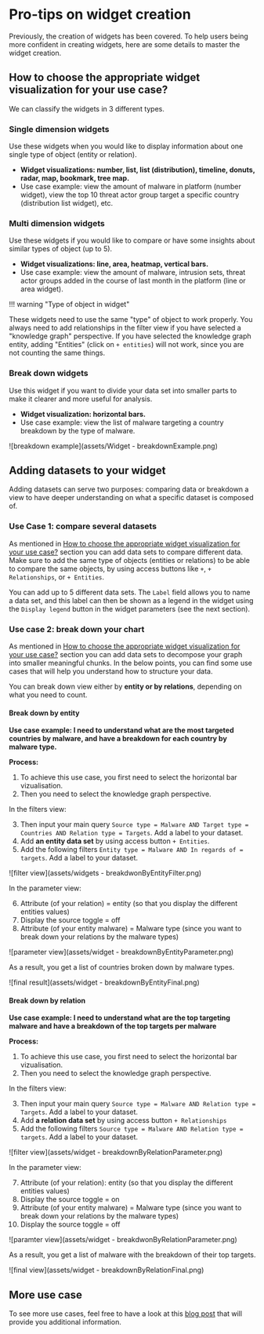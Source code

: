 # Pro-tips on widget creation

Previously, the creation of widgets has been covered. To help users being more confident in creating widgets, here are some details to master the widget creation.

<a id="howto-section"></a>
## How to choose the appropriate widget visualization for your use case?

We can classify the widgets in 3 different types.

### Single dimension widgets

Use these widgets when you would like to display information about one single type of object (entity or relation).

- **Widget visualizations: number, list, list (distribution), timeline, donuts, radar, map, bookmark, tree map.**
- Use case example: view the amount of malware in platform (number widget), view the top 10 threat actor group target a specific country (distribution list widget), etc.

### Multi dimension widgets

Use these widgets if you would like to compare or have some insights about similar types of object (up to 5).

- **Widget visualizations: line, area, heatmap, vertical bars.**
- Use case example: view the amount of malware, intrusion sets, threat actor groups added in the course of last month in the platform (line or area widget).

!!! warning "Type of object in widget"

  These widgets need to use the same "type" of object to work properly. You always need to add relationships in the filter view if you have selected a "knowledge graph" perspective. If you have selected the knowledge graph entity, adding "Entities" (click on `+ entities`) will not work, since you are not counting the same things.

### Break down widgets

Use this widget if you want to divide your data set into smaller parts to make it clearer and more useful for analysis.

- **Widget visualization: horizontal bars.**
- Use case example: view the list of malware targeting a country breakdown by the type of malware.

![breakdown example](assets/Widget - breakdownExample.png)

## Adding datasets to your widget

Adding datasets can serve two purposes: comparing data or breakdown a view to have deeper understanding on what a specific dataset is composed of. 

### Use Case 1: compare several datasets

As mentioned in [How to choose the appropriate widget visualization for your use case?](tips_widget_creation.md#howto-section) section you can add data sets to compare different data. Make sure to add the same type of objects (entities or relations) to be able to compare the same objects, by using access buttons like `+`, `+ Relationships`, or `+ Entities`.

You can add up to 5 different data sets.  The `Label` field allows you to name a data set, and this label can then be shown as a legend in the widget using the `Display legend` button in the widget parameters (see the next section).

### Use case 2: break down your chart

As mentioned in [How to choose the appropriate widget visualization for your use case?](tips_widget_creation.md#howto-section) section you can add data sets to decompose your graph into smaller meaningful chunks. In the below points, you can find some use cases that will help you understand how to structure your data.

You can break down view either by **entity or by relations**, depending on what you need to count.

#### Break down by entity

**Use case example: I need to understand what are the most targeted countries by malware, and have a breakdown for each country by malware type.**

**Process:**

1. To achieve this use case, you first need to select the horizontal bar vizualisation.
2. Then you need to select the knowledge graph perspective.

In the filters view:

3. Then input your main query `Source type = Malware AND Target type = Countries AND Relation type = Targets`. Add a label to your dataset. 
4. Add **an entity data set** by using access button `+ Entities`.
5. Add the following filters `Entity type = Malware AND In regards of = targets`. Add a label to your dataset.

![filter view](assets/widgets - breakdwonByEntityFilter.png)

In the parameter view:

6. Attribute (of your relation) = entity (so that you display the different entities values)
7. Display the source toggle = off
8. Attribute (of your entity malware) = Malware type (since you want to break down your relations by the malware types)

![parameter view](assets/widget - breakdownByEntityParameter.png)

As a result, you get a list of countries broken down by malware types.

![final result](assets/widget - breakdownByEntityFinal.png)

#### Break down by relation

**Use case example: I need to understand what are the top targeting malware and have a breakdown of the top targets per malware**

**Process:**

1. To achieve this use case, you first need to select the horizontal bar vizualisation.
2. Then you need to select the knowledge graph perspective.

In the filters view:

3. Then input your main query `Source type = Malware AND Relation type = Targets`. Add a label to your dataset. 
4. Add **a relation data set** by using access button  `+ Relationships`
5. Add the following filters `Source type = Malware AND Relation type = targets`. Add a label to your dataset.

![filter view](assets/widget - breakdownByRelationParameter.png)

In the parameter view:

7. Attribute (of your relation): entity (so that you display the different entities values)
8. Display the source toggle = on
9. Attribute (of your entity malware) = Malware type (since you want to break down your relations by the malware types)
10. Display the source toggle = off

![paramter view](assets/widget - breakdwonByRelationParameter.png)

As a result, you get a list of malware with the breakdown of their top targets.

![final view](assets/widget - breakdownByRelationFinal.png)

## More use case

To see more use cases, feel free to have a look at this [blog post](https://blog.filigran.io/new-octi-dashboards-the-first-graph-dashboarding-engine-for-the-stix-model-406e4eb5842a) that will provide you additional information.
